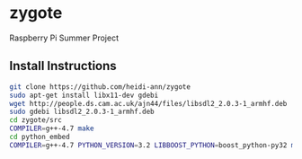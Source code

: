 zygote
======

Raspberry Pi Summer Project

## Install Instructions 

```bash
git clone https://github.com/heidi-ann/zygote
sudo apt-get install libx11-dev gdebi
wget http://people.ds.cam.ac.uk/ajn44/files/libsdl2_2.0.3-1_armhf.deb
sudo gdebi libsdl2_2.0.3-1_armhf.deb 
cd zygote/src
COMPILER=g++-4.7 make
cd python_embed
COMPILER=g++-4.7 PYTHON_VERSION=3.2 LIBBOOST_PYTHON=boost_python-py32 make
```

